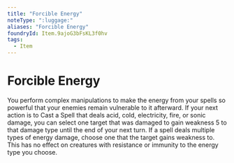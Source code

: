 ```yaml
---
title: "Forcible Energy"
noteType: ":luggage:"
aliases: "Forcible Energy"
foundryId: Item.9ajoG3bFsKL3f0hv
tags:
  - Item
---
```


# Forcible Energy

You perform complex manipulations to make the energy from your spells so powerful that your enemies remain vulnerable to it afterward. If your next action is to Cast a Spell that deals acid, cold, electricity, fire, or sonic damage, you can select one target that was damaged to gain weakness 5 to that damage type until the end of your next turn. If a spell deals multiple types of energy damage, choose one that the target gains weakness to. This has no effect on creatures with resistance or immunity to the energy type you choose.
